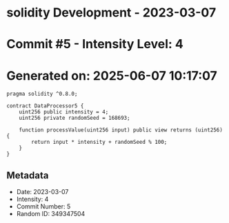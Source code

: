 ﻿# solidity Development - 2023-03-07
# Commit #5 - Intensity Level: 4
# Generated on: 2025-06-07 10:17:07
```solidity
pragma solidity ^0.8.0;

contract DataProcessor5 {
    uint256 public intensity = 4;
    uint256 private randomSeed = 168693;

    function processValue(uint256 input) public view returns (uint256) {
        return input * intensity + randomSeed % 100;
    }
}
```
## Metadata
- Date: 2023-03-07
- Intensity: 4
- Commit Number: 5
- Random ID: 349347504
